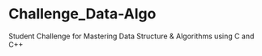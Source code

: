 # Challenge_Data-Algo
Student Challenge for Mastering Data Structure &amp; Algorithms using C and C++

